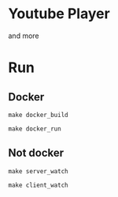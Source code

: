 # Youtube Player

and more

# Run

## Docker 

`make docker_build`

`make docker_run`


## Not docker

`make server_watch`

`make client_watch`
